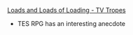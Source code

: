 
[Loads and Loads of Loading - TV Tropes](https://tvtropes.org/pmwiki/pmwiki.php/Main/LoadsAndLoadsOfLoading)
- TES RPG has an interesting anecdote
